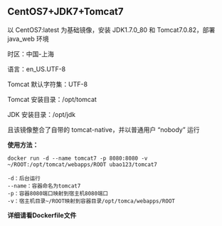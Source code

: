 ## CentOS7+JDK7+Tomcat7
以 CentOS7:latest 为基础镜像，安装 JDK1.7.0_80 和 Tomcat7.0.82，部署 java_web 环境

时区：中国-上海

语言：en_US.UTF-8

Tomcat 默认字符集：UTF-8

Tomcat 安装目录：/opt/tomcat

JDK 安装目录：/opt/jdk

且该镜像整合了自带的 tomcat-native，并以普通用户 “nobody” 运行

**使用方法：**

```
docker run -d --name tomcat7 -p 8080:8080 -v ~/ROOT:/opt/tomcat/webapps/ROOT ubao123/tomcat7

-d：后台运行
--name：容器命名为tomcat7
-p：容器8080端口映射到宿主机8080端口
-v：宿主机目录~/ROOT映射到容器目录/opt/tomca/webapps/ROOT
```

**详细请看Dockerfile文件**
